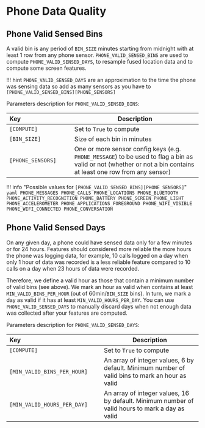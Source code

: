# Phone Data Quality

## Phone Valid Sensed Bins

A valid bin is any period of `BIN_SIZE` minutes starting from midnight with at least 1 row from any phone sensor. `PHONE_VALID_SENSED_BINS` are used to compute `PHONE_VALID_SENSED_DAYS`, to resample fused location data and to compute some screen features.

!!! hint
    `PHONE_VALID_SENSED_DAYS` are an approximation to the time the phone was sensing data so add as many sensors as you have to `[PHONE_VALID_SENSED_BINS][PHONE_SENSORS]`

Parameters description for `PHONE_VALID_SENSED_BINS`:

| Key&nbsp;&nbsp;&nbsp;&nbsp;&nbsp;&nbsp;&nbsp;&nbsp;&nbsp;&nbsp;&nbsp;&nbsp;&nbsp;&nbsp;&nbsp;&nbsp;&nbsp;&nbsp;&nbsp;&nbsp;&nbsp;&nbsp;&nbsp;&nbsp;&nbsp;&nbsp;&nbsp;&nbsp;&nbsp; | Description|
|-----|------------|
| `[COMPUTE]`| Set to `True` to compute |
| `[BIN_SIZE]` | Size of each bin in minutes | 
| `[PHONE_SENSORS]` | One or more sensor config keys (e.g. `PHONE_MESSAGE`) to be used to flag a bin as valid or not (whether or not a bin contains at least one row from any sensor)|

!!! info "Possible values for `[PHONE_VALID_SENSED_BINS][PHONE_SENSORS]`"
    ```yaml
    PHONE_MESSAGES
    PHONE_CALLS
    PHONE_LOCATIONS
    PHONE_BLUETOOTH
    PHONE_ACTIVITY_RECOGNITION
    PHONE_BATTERY
    PHONE_SCREEN
    PHONE_LIGHT
    PHONE_ACCELEROMETER
    PHONE_APPLICATIONS_FOREGROUND
    PHONE_WIFI_VISIBLE
    PHONE_WIFI_CONNECTED
    PHONE_CONVERSATION
    ```


## Phone Valid Sensed Days

On any given day, a phone could have sensed data only for a few minutes or for 24 hours. Features should considered more reliable the more hours the phone was logging data, for example, 10 calls logged on a day when only 1 hour of data was recorded is a less reliable feature compared to 10 calls on a day when 23 hours of data were recorded.

Therefore, we define a valid hour as those that contain a minimum number of valid bins (see above). We mark an hour as valid when contains at least `MIN_VALID_BINS_PER_HOUR` (out of 60min/`BIN_SIZE` bins). In turn, we mark a day as valid if it has at least `MIN_VALID_HOURS_PER_DAY`. You can use `PHONE_VALID_SENSED_DAYS` to manually discard days when not enough data was collected after your features are computed.

Parameters description for `PHONE_VALID_SENSED_DAYS`:

| Key&nbsp;&nbsp;&nbsp;&nbsp;&nbsp;&nbsp;&nbsp;&nbsp;&nbsp;&nbsp;&nbsp;&nbsp;&nbsp;&nbsp;&nbsp;&nbsp;&nbsp;&nbsp;&nbsp;&nbsp;&nbsp;&nbsp;&nbsp;&nbsp;&nbsp;&nbsp;&nbsp;&nbsp;&nbsp;&nbsp;&nbsp;&nbsp;&nbsp;&nbsp;&nbsp;&nbsp;&nbsp;&nbsp;&nbsp;&nbsp;&nbsp;&nbsp;&nbsp;&nbsp;&nbsp;&nbsp;&nbsp; | Description|
|-----|------------|
| `[COMPUTE]`| Set to `True` to compute |
| `[MIN_VALID_BINS_PER_HOUR]` | An array of integer values, 6 by default. Minimum number of valid bins to mark an hour as valid|
| `[MIN_VALID_HOURS_PER_DAY]` | An array of integer values, 16 by default. Minimum number of valid hours to mark a day as valid | 

